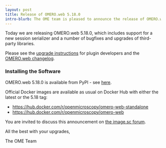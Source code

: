 ```yaml
---
layout: post
title: Release of OMERO.web 5.18.0
intro-blurb: The OME team is pleased to announce the release of OMERO.web 5.18.0
---
```


Today we are releasing OMERO.web 5.18.0, which includes support for a new
session serializer and a number of bugfixes and upgrades of third-party libraries.

Please see the [upgrade instructions](https://github.com/ome/omero-web/blob/v5.18.0/UPGRADING.md) for plugin developers and 
the [OMERO.web changelog](https://github.com/ome/omero-web/blob/v5.18.0/CHANGELOG.md).

### Installing the Software

OMERO.web 5.18.0 is available from PyPI - see 
[here](https://pypi.org/project/omero-web/5.18.0/).

Official Docker images are available as usual on Docker Hub with either
the latest or the 5.18 tag:

* <https://hub.docker.com/r/openmicroscopy/omero-web-standalone>
* <https://hub.docker.com/r/openmicroscopy/omero-web>

You are invited to discuss this announcement on
[the image.sc forum](https://forum.image.sc/tags/c/data-management/29/omero).

All the best with your upgrades,

The OME Team
